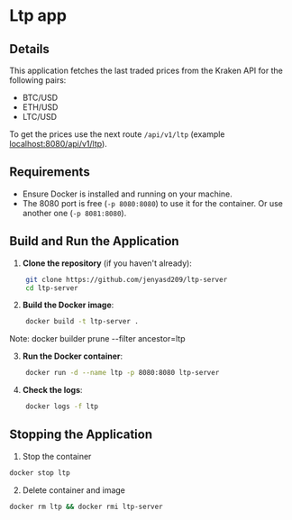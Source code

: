 # Ltp app

## Details

This application fetches the last traded prices from the Kraken API for the following pairs:

- BTC/USD 
- ETH/USD  
- LTC/USD

To get the prices use the next route `/api/v1/ltp` (example [localhost:8080/api/v1/ltp](localhost:8080/api/v1/ltp)).

## Requirements

- Ensure Docker is installed and running on your machine.
- The 8080 port is free (`-p 8080:8080`) to use it for the container. Or use another one (`-p 8081:8080`).

## Build and Run the Application

1. **Clone the repository** (if you haven't already):

```sh
    git clone https://github.com/jenyasd209/ltp-server
    cd ltp-server
```

2. **Build the Docker image**:

```sh
    docker build -t ltp-server .
```

Note: docker builder prune --filter ancestor=ltp

3. **Run the Docker container**:

```sh
    docker run -d --name ltp -p 8080:8080 ltp-server
```

4. **Check the logs**:

```sh
    docker logs -f ltp
```

## Stopping the Application

1. Stop the container

```sh
docker stop ltp
```

2. Delete container and image 
```sh
docker rm ltp && docker rmi ltp-server
```